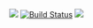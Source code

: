 <a href="https://codeclimate.com/github/ianproletov/project-lvl2-s405/maintainability"><img src="https://api.codeclimate.com/v1/badges/1afdfd94746a63771699/maintainability" /></a>
[![Build Status](https://travis-ci.org/ianproletov/project-lvl2-s405.svg?branch=master)](https://travis-ci.org/ianproletov/project-lvl2-s405)
<a href="https://asciinema.org/a/222739" target="_blank"><img src="https://asciinema.org/a/222739.svg" /></a>